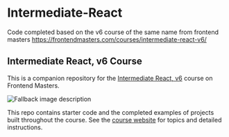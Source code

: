 # Intermediate-React

Code completed based on the v6 course of the same name from frontend masters https://frontendmasters.com/courses/intermediate-react-v6/

## Intermediate React, v6 Course

This is a companion repository for the [Intermediate React, v6](https://frontendmasters.com/courses/intermediate-react-v6) course on Frontend Masters.
<picture>

  <source media="(prefers-color-scheme: dark)" srcset="https://static.frontendmasters.com/assets/brand/logos/full-ondark.png">
  <source media="(prefers-color-scheme: light)" srcset="https://static.frontendmasters.com/assets/brand/logos/full.png">
  <img alt="Fallback image description" src="https://static.frontendmasters.com/assets/brand/logos/full.png">
</picture>

This repo contains starter code and the completed examples of projects built throughout the course. See the [course website](https://intermediate-react-v6.holt.courses/) for topics and detailed instructions.
